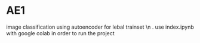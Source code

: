 # AE1
image classification using autoencoder for lebal trainset \n .
use index.ipynb with google colab in order to run the project
